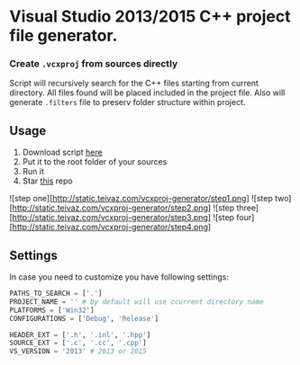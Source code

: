 # Visual Studio 2013/2015 C++ project file generator.
### Create `.vcxproj` from sources directly
Script will recursively search for the C++ files starting from current directory. All files found will be placed included in the project file. Also will generate `.filters` file to preserv folder structure within project.

## Usage
1. Download script [here](https://rawgit.com/Teivaz/vcxproj-generator/master/generate_vcxproj.py)
2. Put it to the root folder of your sources
3. Run it
4. Star [this](https://github.com/Teivaz/vcxproj-generator) repo

![step one][http://static.teivaz.com/vcxproj-generator/step1.png] ![step two][http://static.teivaz.com/vcxproj-generator/step2.png] ![step three][http://static.teivaz.com/vcxproj-generator/step3.png] ![step four][http://static.teivaz.com/vcxproj-generator/step4.png]

## Settings
In case you need to customize you have following settings:
```python
PATHS_TO_SEARCH = ['.']
PROJECT_NAME = '' # by default will use ccurrent directory name
PLATFORMS = ['Win32']
CONFIGURATIONS = ['Debug', 'Release']

HEADER_EXT = ['.h', '.inl', '.hpp']
SOURCE_EXT = ['.c', '.cc', '.cpp']
VS_VERSION = '2013' # 2013 or 2015
```
